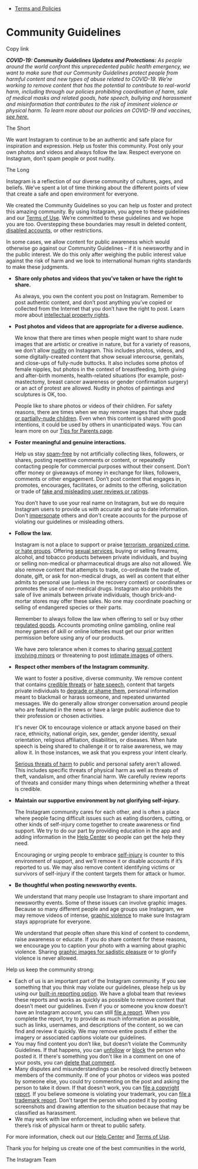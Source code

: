 *   [Terms and Policies](https://help.instagram.com/1417489251945243/?helpref=breadcrumb)

Community Guidelines
====================

Copy link

_**COVID-19: Community Guidelines Updates and Protections:** As people around the world confront this unprecedented public health emergency, we want to make sure that our Community Guidelines protect people from harmful content and new types of abuse related to COVID-19. We’re working to remove content that has the potential to contribute to real-world harm, including through our policies prohibiting coordination of harm, sale of medical masks and related goods, hate speech, bullying and harassment and misinformation that contributes to the risk of imminent violence or physical harm. To learn more about our policies on COVID-19 and vaccines, [see here.](https://help.instagram.com/697825587576762?helpref=faq_content)_

The Short

We want Instagram to continue to be an authentic and safe place for inspiration and expression. Help us foster this community. Post only your own photos and videos and always follow the law. Respect everyone on Instagram, don’t spam people or post nudity.

The Long

Instagram is a reflection of our diverse community of cultures, ages, and beliefs. We’ve spent a lot of time thinking about the different points of view that create a safe and open environment for everyone.

We created the Community Guidelines so you can help us foster and protect this amazing community. By using Instagram, you agree to these guidelines and our [Terms of Use](https://www.instagram.com/legal/terms). We’re committed to these guidelines and we hope you are too. Overstepping these boundaries may result in deleted content, [disabled accounts](https://help.instagram.com/366993040048856?helpref=faq_content), or other restrictions.

In some cases, we allow content for public awareness which would otherwise go against our Community Guidelines – if it is newsworthy and in the public interest. We do this only after weighing the public interest value against the risk of harm and we look to international human rights standards to make these judgments.

*   **Share only photos and videos that you’ve taken or have the right to share.**
    
    As always, you own the content you post on Instagram. Remember to post authentic content, and don’t post anything you’ve copied or collected from the Internet that you don’t have the right to post. Learn more about [intellectual property rights](https://help.instagram.com/126382350847838?helpref=faq_content).
    
*   **Post photos and videos that are appropriate for a diverse audience.**
    
    We know that there are times when people might want to share nude images that are artistic or creative in nature, but for a variety of reasons, we don’t allow [nudity](https://l.instagram.com/?u=https%3A%2F%2Fwww.facebook.com%2Fcommunitystandards%2Fadult_nudity_sexual_activity&e=AT091Qnv3m7ekiEH8q7n-MT0u4gZ9n3JfM-Cjl1nJCrY_7sJa0MS_9G1dS-7t9e_Qv--l4goYsx4S7DIMjFyjJlTg7xhb0VxF2RMN9zSG5J9zyH_FINoY2vT4ZmkGjEl7PdilKk4YDuPlcbEO1nvQvGrLve5UqyFvZyPjg) on Instagram. This includes photos, videos, and some digitally-created content that show sexual intercourse, genitals, and close-ups of fully-nude buttocks. It also includes some photos of female nipples, but photos in the context of breastfeeding, birth giving and after-birth moments, health-related situations (for example, post-mastectomy, breast cancer awareness or gender confirmation surgery) or an act of protest are allowed. Nudity in photos of paintings and sculptures is OK, too.
    
    People like to share photos or videos of their children. For safety reasons, there are times when we may remove images that show [nude or partially-nude children](https://l.instagram.com/?u=https%3A%2F%2Fwww.facebook.com%2Fcommunitystandards%2Fchild_nudity_sexual_exploitation&e=AT091Qnv3m7ekiEH8q7n-MT0u4gZ9n3JfM-Cjl1nJCrY_7sJa0MS_9G1dS-7t9e_Qv--l4goYsx4S7DIMjFyjJlTg7xhb0VxF2RMN9zSG5J9zyH_FINoY2vT4ZmkGjEl7PdilKk4YDuPlcbEO1nvQvGrLve5UqyFvZyPjg). Even when this content is shared with good intentions, it could be used by others in unanticipated ways. You can learn more on our [Tips for Parents page](https://help.instagram.com/154475974694511/?helpref=faq_content).
    
*   **Foster meaningful and genuine interactions.**
    
    Help us stay [spam-free](https://l.instagram.com/?u=https%3A%2F%2Fwww.facebook.com%2Fcommunitystandards%2Fspam&e=AT091Qnv3m7ekiEH8q7n-MT0u4gZ9n3JfM-Cjl1nJCrY_7sJa0MS_9G1dS-7t9e_Qv--l4goYsx4S7DIMjFyjJlTg7xhb0VxF2RMN9zSG5J9zyH_FINoY2vT4ZmkGjEl7PdilKk4YDuPlcbEO1nvQvGrLve5UqyFvZyPjg) by not artificially collecting likes, followers, or shares, posting repetitive comments or content, or repeatedly contacting people for commercial purposes without their consent. Don’t offer money or giveaways of money in exchange for likes, followers, comments or other engagement. Don’t post content that engages in, promotes, encourages, facilitates, or admits to the offering, solicitation or trade of [fake and misleading user reviews or ratings](https://l.instagram.com/?u=https%3A%2F%2Fwww.facebook.com%2Fcommunitystandards%2Ffraud_deception&e=AT091Qnv3m7ekiEH8q7n-MT0u4gZ9n3JfM-Cjl1nJCrY_7sJa0MS_9G1dS-7t9e_Qv--l4goYsx4S7DIMjFyjJlTg7xhb0VxF2RMN9zSG5J9zyH_FINoY2vT4ZmkGjEl7PdilKk4YDuPlcbEO1nvQvGrLve5UqyFvZyPjg).
    
    You don’t have to use your real name on Instagram, but we do require Instagram users to provide us with accurate and up to date information. Don't [impersonate](https://l.instagram.com/?u=https%3A%2F%2Fwww.facebook.com%2Fcommunitystandards%2Fmisrepresentation&e=AT091Qnv3m7ekiEH8q7n-MT0u4gZ9n3JfM-Cjl1nJCrY_7sJa0MS_9G1dS-7t9e_Qv--l4goYsx4S7DIMjFyjJlTg7xhb0VxF2RMN9zSG5J9zyH_FINoY2vT4ZmkGjEl7PdilKk4YDuPlcbEO1nvQvGrLve5UqyFvZyPjg) others and don't create accounts for the purpose of violating our guidelines or misleading others.
    
*   **Follow the law.**
    
    Instagram is not a place to support or praise [terrorism, organized crime, or hate groups](https://l.instagram.com/?u=https%3A%2F%2Fwww.facebook.com%2Fcommunitystandards%2Fdangerous_individuals_organizations&e=AT091Qnv3m7ekiEH8q7n-MT0u4gZ9n3JfM-Cjl1nJCrY_7sJa0MS_9G1dS-7t9e_Qv--l4goYsx4S7DIMjFyjJlTg7xhb0VxF2RMN9zSG5J9zyH_FINoY2vT4ZmkGjEl7PdilKk4YDuPlcbEO1nvQvGrLve5UqyFvZyPjg). Offering [sexual services](https://l.instagram.com/?u=https%3A%2F%2Fwww.facebook.com%2Fcommunitystandards%2Fsexual_solicitation&e=AT091Qnv3m7ekiEH8q7n-MT0u4gZ9n3JfM-Cjl1nJCrY_7sJa0MS_9G1dS-7t9e_Qv--l4goYsx4S7DIMjFyjJlTg7xhb0VxF2RMN9zSG5J9zyH_FINoY2vT4ZmkGjEl7PdilKk4YDuPlcbEO1nvQvGrLve5UqyFvZyPjg), buying or selling firearms, alcohol, and tobacco products between private individuals, and buying or selling non-medical or pharmaceutical drugs are also not allowed. We also remove content that attempts to trade, co-ordinate the trade of, donate, gift, or ask for non-medical drugs, as well as content that either admits to personal use (unless in the recovery context) or coordinates or promotes the use of non-medical drugs. Instagram also prohibits the sale of live animals between private individuals, though brick-and-mortar stores may offer these sales. No one may coordinate poaching or selling of endangered species or their parts.
    
    Remember to always follow the law when offering to sell or buy other [regulated goods](https://l.instagram.com/?u=https%3A%2F%2Fwww.facebook.com%2Fcommunitystandards%2Fregulated_goods&e=AT091Qnv3m7ekiEH8q7n-MT0u4gZ9n3JfM-Cjl1nJCrY_7sJa0MS_9G1dS-7t9e_Qv--l4goYsx4S7DIMjFyjJlTg7xhb0VxF2RMN9zSG5J9zyH_FINoY2vT4ZmkGjEl7PdilKk4YDuPlcbEO1nvQvGrLve5UqyFvZyPjg). Accounts promoting online gambling, online real money games of skill or online lotteries must get our prior written permission before using any of our products.
    
    We have zero tolerance when it comes to sharing [sexual content involving minors](https://l.instagram.com/?u=https%3A%2F%2Fwww.facebook.com%2Fcommunitystandards%2Fchild_nudity_sexual_exploitation&e=AT091Qnv3m7ekiEH8q7n-MT0u4gZ9n3JfM-Cjl1nJCrY_7sJa0MS_9G1dS-7t9e_Qv--l4goYsx4S7DIMjFyjJlTg7xhb0VxF2RMN9zSG5J9zyH_FINoY2vT4ZmkGjEl7PdilKk4YDuPlcbEO1nvQvGrLve5UqyFvZyPjg) or threatening to post [intimate images](https://l.instagram.com/?u=https%3A%2F%2Fwww.facebook.com%2Fcommunitystandards%2Fsexual_exploitation_adults&e=AT091Qnv3m7ekiEH8q7n-MT0u4gZ9n3JfM-Cjl1nJCrY_7sJa0MS_9G1dS-7t9e_Qv--l4goYsx4S7DIMjFyjJlTg7xhb0VxF2RMN9zSG5J9zyH_FINoY2vT4ZmkGjEl7PdilKk4YDuPlcbEO1nvQvGrLve5UqyFvZyPjg) of others.
    
*   **Respect other members of the Instagram community.**
    
    We want to foster a positive, diverse community. We remove content that contains [credible threats](https://l.instagram.com/?u=https%3A%2F%2Fwww.facebook.com%2Fcommunitystandards%2Fcredible_violence&e=AT091Qnv3m7ekiEH8q7n-MT0u4gZ9n3JfM-Cjl1nJCrY_7sJa0MS_9G1dS-7t9e_Qv--l4goYsx4S7DIMjFyjJlTg7xhb0VxF2RMN9zSG5J9zyH_FINoY2vT4ZmkGjEl7PdilKk4YDuPlcbEO1nvQvGrLve5UqyFvZyPjg) or [hate speech](https://l.instagram.com/?u=https%3A%2F%2Fwww.facebook.com%2Fcommunitystandards%2Fhate_speech&e=AT091Qnv3m7ekiEH8q7n-MT0u4gZ9n3JfM-Cjl1nJCrY_7sJa0MS_9G1dS-7t9e_Qv--l4goYsx4S7DIMjFyjJlTg7xhb0VxF2RMN9zSG5J9zyH_FINoY2vT4ZmkGjEl7PdilKk4YDuPlcbEO1nvQvGrLve5UqyFvZyPjg), content that targets private individuals to [degrade or shame them](https://l.instagram.com/?u=https%3A%2F%2Fwww.facebook.com%2Fcommunitystandards%2Fbullying&e=AT091Qnv3m7ekiEH8q7n-MT0u4gZ9n3JfM-Cjl1nJCrY_7sJa0MS_9G1dS-7t9e_Qv--l4goYsx4S7DIMjFyjJlTg7xhb0VxF2RMN9zSG5J9zyH_FINoY2vT4ZmkGjEl7PdilKk4YDuPlcbEO1nvQvGrLve5UqyFvZyPjg), personal information meant to blackmail or harass someone, and repeated unwanted messages. We do generally allow stronger conversation around people who are featured in the news or have a large public audience due to their profession or chosen activities.
    
    It's never OK to encourage violence or attack anyone based on their race, ethnicity, national origin, sex, gender, gender identity, sexual orientation, religious affiliation, disabilities, or diseases. When hate speech is being shared to challenge it or to raise awareness, we may allow it. In those instances, we ask that you express your intent clearly.
    
    [Serious threats of harm](https://l.instagram.com/?u=https%3A%2F%2Fwww.facebook.com%2Fcommunitystandards%2Fcredible_violence&e=AT091Qnv3m7ekiEH8q7n-MT0u4gZ9n3JfM-Cjl1nJCrY_7sJa0MS_9G1dS-7t9e_Qv--l4goYsx4S7DIMjFyjJlTg7xhb0VxF2RMN9zSG5J9zyH_FINoY2vT4ZmkGjEl7PdilKk4YDuPlcbEO1nvQvGrLve5UqyFvZyPjg) to public and personal safety aren't allowed. This includes specific threats of physical harm as well as threats of theft, vandalism, and other financial harm. We carefully review reports of threats and consider many things when determining whether a threat is credible.
    
*   **Maintain our supportive environment by not glorifying self-injury.**
    
    The Instagram community cares for each other, and is often a place where people facing difficult issues such as eating disorders, cutting, or other kinds of self-injury come together to create awareness or find support. We try to do our part by providing education in the app and adding information in the [Help Center](https://help.instagram.com/) so people can get the help they need.
    
    Encouraging or urging people to embrace [self-injury](https://l.instagram.com/?u=https%3A%2F%2Fwww.facebook.com%2Fcommunitystandards%2Fsuicide_self_injury_violence&e=AT091Qnv3m7ekiEH8q7n-MT0u4gZ9n3JfM-Cjl1nJCrY_7sJa0MS_9G1dS-7t9e_Qv--l4goYsx4S7DIMjFyjJlTg7xhb0VxF2RMN9zSG5J9zyH_FINoY2vT4ZmkGjEl7PdilKk4YDuPlcbEO1nvQvGrLve5UqyFvZyPjg) is counter to this environment of support, and we’ll remove it or disable accounts if it’s reported to us. We may also remove content identifying victims or survivors of self-injury if the content targets them for attack or humor.
    
*   **Be thoughtful when posting newsworthy events.**
    
    We understand that many people use Instagram to share important and newsworthy events. Some of these issues can involve graphic images. Because so many different people and age groups use Instagram, we may remove videos of intense, [graphic violence](https://l.instagram.com/?u=https%3A%2F%2Fwww.facebook.com%2Fcommunitystandards%2Fgraphic_violence&e=AT091Qnv3m7ekiEH8q7n-MT0u4gZ9n3JfM-Cjl1nJCrY_7sJa0MS_9G1dS-7t9e_Qv--l4goYsx4S7DIMjFyjJlTg7xhb0VxF2RMN9zSG5J9zyH_FINoY2vT4ZmkGjEl7PdilKk4YDuPlcbEO1nvQvGrLve5UqyFvZyPjg) to make sure Instagram stays appropriate for everyone.
    
    We understand that people often share this kind of content to condemn, raise awareness or educate. If you do share content for these reasons, we encourage you to caption your photo with a warning about graphic violence. Sharing [graphic images for sadistic pleasure](https://l.instagram.com/?u=https%3A%2F%2Fwww.facebook.com%2Fcommunitystandards%2Fcruel_insensitive&e=AT091Qnv3m7ekiEH8q7n-MT0u4gZ9n3JfM-Cjl1nJCrY_7sJa0MS_9G1dS-7t9e_Qv--l4goYsx4S7DIMjFyjJlTg7xhb0VxF2RMN9zSG5J9zyH_FINoY2vT4ZmkGjEl7PdilKk4YDuPlcbEO1nvQvGrLve5UqyFvZyPjg) or to glorify violence is never allowed.
    

Help us keep the community strong:

*   Each of us is an important part of the Instagram community. If you see something that you think may violate our guidelines, please help us by using our [built-in reporting option](https://help.instagram.com/165828726894770?helpref=faq_content). We have a global team that reviews these reports and works as quickly as possible to remove content that doesn’t meet our guidelines. Even if you or someone you know doesn’t have an Instagram account, you can still [file a report](https://help.instagram.com/contact/383679321740945). When you complete the report, try to provide as much information as possible, such as links, usernames, and descriptions of the content, so we can find and review it quickly. We may remove entire posts if either the imagery or associated captions violate our guidelines.
*   You may find content you don’t like, but doesn’t violate the Community Guidelines. If that happens, you can [unfollow](https://help.instagram.com/286340048138725?helpref=faq_content) or [block](https://help.instagram.com/426700567389543/?helpref=faq_content) the person who posted it. If there's something you don't like in a comment on one of your posts, you can [delete that comment](https://help.instagram.com/289098941190483?helpref=faq_content).
*   Many disputes and misunderstandings can be resolved directly between members of the community. If one of your photos or videos was posted by someone else, you could try commenting on the post and asking the person to take it down. If that doesn’t work, you can [file a copyright report](https://help.instagram.com/126382350847838?helpref=faq_content). If you believe someone is violating your trademark, you can [file a trademark report](https://help.instagram.com/222826637847963?helpref=faq_content). Don't target the person who posted it by posting screenshots and drawing attention to the situation because that may be classified as harassment.
*   We may work with law enforcement, including when we believe that there’s risk of physical harm or threat to public safety.

For more information, check out our [Help Center](https://help.instagram.com/) and [Terms of Use](https://l.instagram.com/?u=http%3A%2F%2Finstagram.com%2Flegal%2Fterms%2F%23&e=AT091Qnv3m7ekiEH8q7n-MT0u4gZ9n3JfM-Cjl1nJCrY_7sJa0MS_9G1dS-7t9e_Qv--l4goYsx4S7DIMjFyjJlTg7xhb0VxF2RMN9zSG5J9zyH_FINoY2vT4ZmkGjEl7PdilKk4YDuPlcbEO1nvQvGrLve5UqyFvZyPjg).

Thank you for helping us create one of the best communities in the world,

The Instagram Team